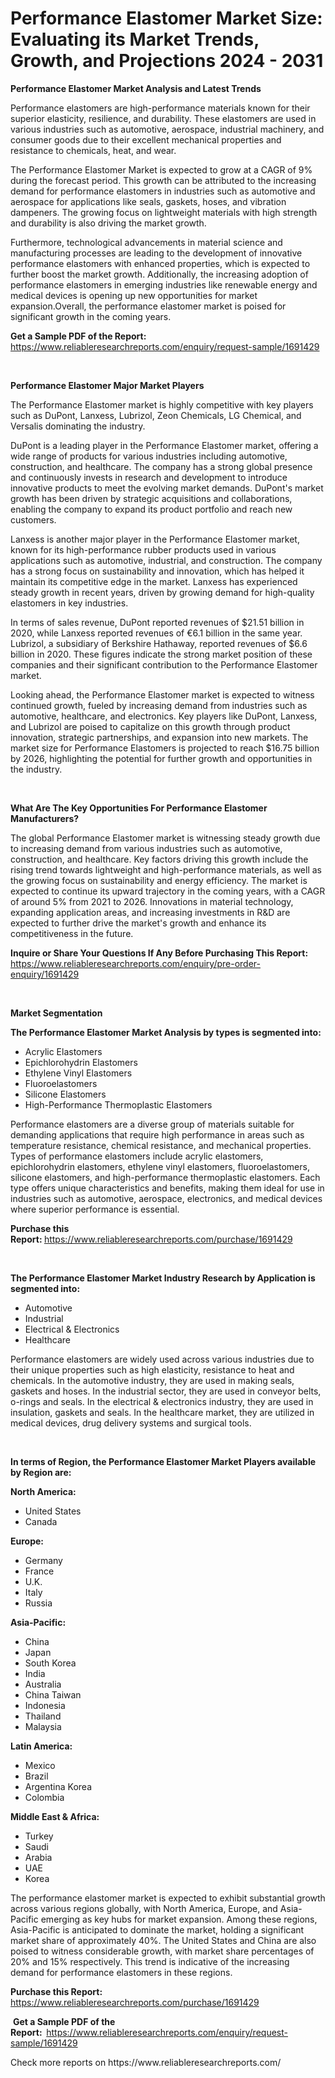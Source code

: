 <p><h1>Performance Elastomer Market Size: Evaluating its Market Trends, Growth, and Projections 2024 - 2031</h1></p><p><strong>Performance Elastomer Market Analysis and Latest Trends</strong></p>
<p><p>Performance elastomers are high-performance materials known for their superior elasticity, resilience, and durability. These elastomers are used in various industries such as automotive, aerospace, industrial machinery, and consumer goods due to their excellent mechanical properties and resistance to chemicals, heat, and wear.</p><p>The Performance Elastomer Market is expected to grow at a CAGR of 9% during the forecast period. This growth can be attributed to the increasing demand for performance elastomers in industries such as automotive and aerospace for applications like seals, gaskets, hoses, and vibration dampeners. The growing focus on lightweight materials with high strength and durability is also driving the market growth.</p><p>Furthermore, technological advancements in material science and manufacturing processes are leading to the development of innovative performance elastomers with enhanced properties, which is expected to further boost the market growth. Additionally, the increasing adoption of performance elastomers in emerging industries like renewable energy and medical devices is opening up new opportunities for market expansion.Overall, the performance elastomer market is poised for significant growth in the coming years.</p></p>
<p><strong>Get a Sample PDF of the Report:&nbsp;</strong> <a href="https://www.reliableresearchreports.com/enquiry/request-sample/1691429">https://www.reliableresearchreports.com/enquiry/request-sample/1691429</a></p>
<p>&nbsp;</p>
<p><strong>Performance Elastomer Major Market Players</strong></p>
<p><p>The Performance Elastomer market is highly competitive with key players such as DuPont, Lanxess, Lubrizol, Zeon Chemicals, LG Chemical, and Versalis dominating the industry. </p><p>DuPont is a leading player in the Performance Elastomer market, offering a wide range of products for various industries including automotive, construction, and healthcare. The company has a strong global presence and continuously invests in research and development to introduce innovative products to meet the evolving market demands. DuPont's market growth has been driven by strategic acquisitions and collaborations, enabling the company to expand its product portfolio and reach new customers.</p><p>Lanxess is another major player in the Performance Elastomer market, known for its high-performance rubber products used in various applications such as automotive, industrial, and construction. The company has a strong focus on sustainability and innovation, which has helped it maintain its competitive edge in the market. Lanxess has experienced steady growth in recent years, driven by growing demand for high-quality elastomers in key industries.</p><p>In terms of sales revenue, DuPont reported revenues of $21.51 billion in 2020, while Lanxess reported revenues of €6.1 billion in the same year. Lubrizol, a subsidiary of Berkshire Hathaway, reported revenues of $6.6 billion in 2020. These figures indicate the strong market position of these companies and their significant contribution to the Performance Elastomer market.</p><p>Looking ahead, the Performance Elastomer market is expected to witness continued growth, fueled by increasing demand from industries such as automotive, healthcare, and electronics. Key players like DuPont, Lanxess, and Lubrizol are poised to capitalize on this growth through product innovation, strategic partnerships, and expansion into new markets. The market size for Performance Elastomers is projected to reach $16.75 billion by 2026, highlighting the potential for further growth and opportunities in the industry.</p></p>
<p>&nbsp;</p>
<p><strong>What Are The Key Opportunities For Performance Elastomer Manufacturers?</strong></p>
<p><p>The global Performance Elastomer market is witnessing steady growth due to increasing demand from various industries such as automotive, construction, and healthcare. Key factors driving this growth include the rising trend towards lightweight and high-performance materials, as well as the growing focus on sustainability and energy efficiency. The market is expected to continue its upward trajectory in the coming years, with a CAGR of around 5% from 2021 to 2026. Innovations in material technology, expanding application areas, and increasing investments in R&D are expected to further drive the market's growth and enhance its competitiveness in the future.</p></p>
<p><strong>Inquire or Share Your Questions If Any Before Purchasing This Report:</strong> <a href="https://www.reliableresearchreports.com/enquiry/pre-order-enquiry/1691429">https://www.reliableresearchreports.com/enquiry/pre-order-enquiry/1691429</a></p>
<p>&nbsp;</p>
<p><strong>Market Segmentation</strong></p>
<p><strong>The Performance Elastomer Market Analysis by types is segmented into:</strong></p>
<p><ul><li>Acrylic Elastomers</li><li>Epichlorohydrin Elastomers</li><li>Ethylene Vinyl Elastomers</li><li>Fluoroelastomers</li><li>Silicone Elastomers</li><li>High-Performance Thermoplastic Elastomers</li></ul></p>
<p><p>Performance elastomers are a diverse group of materials suitable for demanding applications that require high performance in areas such as temperature resistance, chemical resistance, and mechanical properties. Types of performance elastomers include acrylic elastomers, epichlorohydrin elastomers, ethylene vinyl elastomers, fluoroelastomers, silicone elastomers, and high-performance thermoplastic elastomers. Each type offers unique characteristics and benefits, making them ideal for use in industries such as automotive, aerospace, electronics, and medical devices where superior performance is essential.</p></p>
<p><strong>Purchase this Report:&nbsp;</strong><a href="https://www.reliableresearchreports.com/purchase/1691429">https://www.reliableresearchreports.com/purchase/1691429</a></p>
<p>&nbsp;</p>
<p><strong>The Performance Elastomer Market Industry Research by Application is segmented into:</strong></p>
<p><ul><li>Automotive</li><li>Industrial</li><li>Electrical & Electronics</li><li>Healthcare</li></ul></p>
<p><p>Performance elastomers are widely used across various industries due to their unique properties such as high elasticity, resistance to heat and chemicals. In the automotive industry, they are used in making seals, gaskets and hoses. In the industrial sector, they are used in conveyor belts, o-rings and seals. In the electrical & electronics industry, they are used in insulation, gaskets and seals. In the healthcare market, they are utilized in medical devices, drug delivery systems and surgical tools.</p></p>
<p>&nbsp;</p>
<p><strong>In terms of Region, the Performance Elastomer Market Players available by Region are:</strong></p>
<p>
    <p> <strong> North America: </strong>
        <ul>
            <li>United States</li>
            <li>Canada</li>
        </ul>
        </p> 
    <p> <strong> Europe: </strong>
        <ul>
            <li>Germany</li>
            <li>France</li>
            <li>U.K.</li>
            <li>Italy</li>
            <li>Russia</li>
        </ul>
        </p> 
    <p> <strong> Asia-Pacific: </strong>
        <ul>
            <li>China</li>
            <li>Japan</li>
            <li>South Korea</li>
            <li>India</li>
            <li>Australia</li>
            <li>China Taiwan</li>
            <li>Indonesia</li>
            <li>Thailand</li>
            <li>Malaysia</li>
        </ul>
        </p> 
    <p> <strong> Latin America: </strong>
        <ul>
            <li>Mexico</li>
            <li>Brazil</li>
            <li>Argentina Korea</li>
            <li>Colombia</li>
        </ul>
        </p> 
    <p> <strong> Middle East & Africa: </strong>
        <ul>
            <li>Turkey</li>
            <li>Saudi</li>
            <li>Arabia</li>
            <li>UAE</li>
            <li>Korea</li>
        </ul>
    </p>
    </p>
<p><p>The performance elastomer market is expected to exhibit substantial growth across various regions globally, with North America, Europe, and Asia-Pacific emerging as key hubs for market expansion. Among these regions, Asia-Pacific is anticipated to dominate the market, holding a significant market share of approximately 40%. The United States and China are also poised to witness considerable growth, with market share percentages of 20% and 15% respectively. This trend is indicative of the increasing demand for performance elastomers in these regions.</p></p>
<p><strong>Purchase this Report: </strong><a href="https://www.reliableresearchreports.com/purchase/1691429">https://www.reliableresearchreports.com/purchase/1691429</a></p>
<p>&nbsp;<strong>Get a Sample PDF of the Report:&nbsp;&nbsp;</strong><a href="https://www.reliableresearchreports.com/enquiry/request-sample/1691429">https://www.reliableresearchreports.com/enquiry/request-sample/1691429</a></p>
<p><strong></strong></p>
<p>Check more reports on https://www.reliableresearchreports.com/</p>